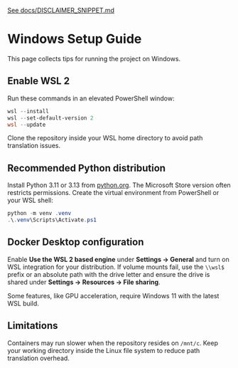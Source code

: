 [See docs/DISCLAIMER_SNIPPET.md](DISCLAIMER_SNIPPET.md)

# Windows Setup Guide

This page collects tips for running the project on Windows.

## Enable WSL 2
Run these commands in an elevated PowerShell window:

```powershell
wsl --install
wsl --set-default-version 2
wsl --update
```

Clone the repository inside your WSL home directory to avoid path translation issues.

## Recommended Python distribution
Install Python 3.11 or 3.13 from [python.org](https://www.python.org/downloads/). The Microsoft Store version often restricts permissions.
Create the virtual environment from PowerShell or your WSL shell:

```powershell
python -m venv .venv
.\.venv\Scripts\Activate.ps1
```

## Docker Desktop configuration
Enable **Use the WSL 2 based engine** under **Settings → General** and turn on WSL integration for your distribution. If volume mounts fail, use the `\\wsl$` prefix or an absolute path with the drive letter and ensure the drive is shared under **Settings → Resources → File sharing**.

Some features, like GPU acceleration, require Windows 11 with the latest WSL build.

## Limitations
Containers may run slower when the repository resides on `/mnt/c`. Keep your working directory inside the Linux file system to reduce path translation overhead.
